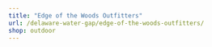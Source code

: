 ```yaml
---
title: "Edge of the Woods Outfitters"
url: /delaware-water-gap/edge-of-the-woods-outfitters/
shop: outdoor
---
```

